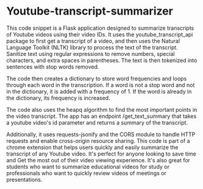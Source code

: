 # Youtube-transcript-summarizer
This code snippet is a Flask application designed to summarize transcripts of Youtube videos using their video IDs. It uses the youtube_transcript_api package to first get a transcript of a video, and then uses the Natural Language Toolkit (NLTK) library to process the text of the transcript. 
Sanitize text using regular expressions to remove numbers, special characters, and extra spaces in parentheses. 
The text is then tokenized into sentences with stop words removed.

The code then creates a dictionary to store word frequencies and loops through each word in the transcription. 
If a word is not a stop word and not in the dictionary, it is added with a frequency of 1. If the word is already in the dictionary, its frequency is increased.

The code also uses the heapq algorithm to find the most important points in the video transcript. The app has an endpoint /get_text_summary that takes a youtube video's id parameter and returns a summary of the transcript.

Additionally, it uses requests-jsonify and the CORS module to handle HTTP requests and enable cross-origin resource sharing. 
This code is part of a chrome extension that helps users quickly and easily summarize the transcript of any Youtube video. 
It's perfect for anyone looking to save time and Get the most out of their video viewing experience. It's also great for students who want to summarize educational videos for study or professionals who want to quickly review videos of meetings or presentations.
